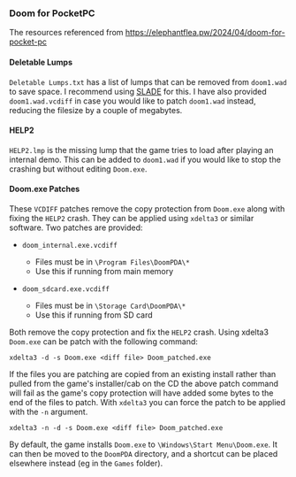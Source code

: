 ### Doom for PocketPC
The resources referenced from https://elephantflea.pw/2024/04/doom-for-pocket-pc

#### Deletable Lumps
`Deletable Lumps.txt` has a list of lumps that can be removed from `doom1.wad` to save space.
I recommend using [SLADE](https://slade.mancubus.net/) for this. I have also provided `doom1.wad.vcdiff`
in case you would like to patch `doom1.wad` instead, reducing the filesize by a couple of megabytes.

#### HELP2
`HELP2.lmp` is the missing lump that the game tries to load after playing an internal demo. 
This can be added to `doom1.wad` if you would like to stop the crashing but without editing
`Doom.exe`.

#### Doom.exe Patches
These `VCDIFF` patches remove the copy protection from `Doom.exe` along with fixing the `HELP2` crash.
They can be applied using `xdelta3` or similar software. Two patches are provided:

* `doom_internal.exe.vcdiff`
    * Files must be in `\Program Files\DoomPDA\*`
    * Use this if running from main memory
    
* `doom_sdcard.exe.vcdiff`
    * Files must be in `\Storage Card\DoomPDA\*`
    * Use this if running from SD card
    
Both remove the copy protection and fix the `HELP2` crash. Using xdelta3 `Doom.exe` can be
patch with the following command:

```shell script
xdelta3 -d -s Doom.exe <diff file> Doom_patched.exe
```

If the files you are patching are copied from an existing install rather than pulled from the
game's installer/cab on the CD the above patch command will fail as the game's copy protection will
have added some bytes to the end of the files to patch. With `xdelta3` you can force the patch
to be applied with the `-n` argument.

```shell script
xdelta3 -n -d -s Doom.exe <diff file> Doom_patched.exe
```

By default, the game installs `Doom.exe` to `\Windows\Start Menu\Doom.exe`. It can then be moved
to the `DoomPDA` directory, and a shortcut can be placed elsewhere instead (eg in the `Games` folder).

